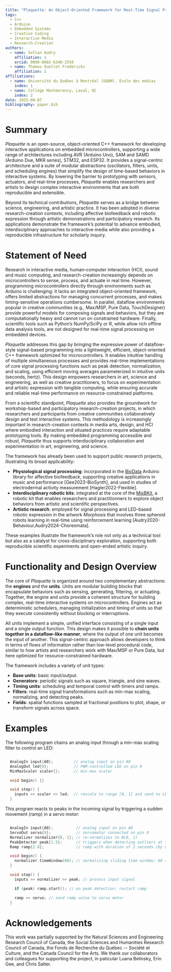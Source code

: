 ```yaml
---
title: "Plaquette: An Object-Oriented Framework for Real-Time Signal Processing on Microcontrollers"
tags:
  - C++
  - Arduino
  - Embedded Systems
  - Creative Coding
  - Interactive Media
  - Research-Creation
authors:
  - name: Sofian Audry
    affiliation: 1
    orcid: 0000-0002-6340-2550
  - name: Thomas Ouellet Fredericks
    affiliation: 2
affiliations:
  - name: Université du Québec à Montréal (UQAM), École des médias
    index: 1
  - name: Collège Montmorency, Laval, QC
    index: 2
date: 2025-09-07
bibliography: paper.bib
---
```


# Summary

*Plaquette* is an open-source, object-oriented C++ framework for developing interactive applications on
embedded microcontrollers, supporting a wide range of architectures including AVR (Arduino Uno), SAM and SAMD
(Arduino Due, MKR series), STM32, and ESP32. It provides a signal-centric architecture and a suite of
modular abstractions (oscillators, filters, units, and scheduling engines) that simplify the design of
time-based behaviors in interactive systems. By lowering the barrier to prototyping with sensors, actuators,
and real-time processes, *Plaquette* enables researchers and artists to design complex interactive environments that are both
reproducible and extensible.

Beyond its technical contributions, *Plaquette* serves as a bridge between science, engineering, and
artistic practice. It has been adopted in diverse research-creation contexts, including affective
biofeedback and robotic expression through artistic demonstrations and participatory research. Its applications demonstrate the
framework’s potential to advance embodied, interdisciplinary approaches to interactive media while
also providing a reproducible infrastructure for scholarly inquiry.

# Statement of Need

Research in interactive media, human–computer interaction (HCI), sound and music computing, and
research-creation increasingly depends on microcontrollers to sense, process, and actuate in real
time. However, programming microcontrollers directly through environments such as Arduino is
challenging: it lacks an integrated object-oriented framework, offers limited abstractions for
managing concurrent processes, and makes timing-sensitive operations cumbersome. In parallel,
dataflow environments popular in creative communities (e.g., Max/MSP, Pure Data, TouchDesigner)
provide powerful models for composing signals and behaviors, but they are computationally heavy and
cannot run on constrained hardware. Finally, scientific tools such as Python’s NumPy/SciPy or R, while
allow rich offline data analysis tools, are not designed for real-time signal processing on embedded devices.

*Plaquette* addresses this gap by bringing the expressive power of dataflow-style signal-based
programming into a lightweight, efficient, object-oriented C++ framework optimized for
microcontrollers. It enables intuitive handling of multiple simultaneous processes and provides
real-time implementations of core signal processing functions such as peak detection, normalization, and
scaling, using efficient moving averages parameterized in intuitive units (seconds, hertz). This
design empowers researchers in art, science and engineering, as well as creative practitioners, to focus on
experimentation and artistic expression with tangible computing, while ensuring accurate and reliable real-time performance on
resource-constrained platforms.

From a scientific standpoint, *Plaquette* also provides the groundwork for workshop-based and
participatory research-creation projects, in which researchers and participants from creative communities
collaboratively design and test interactive systems. This methodology is increasingly important in research-creation
contexts in media arts, design, and HCI where embodied interaction and situated practices
require adaptable prototyping tools. By making embedded programming accessible and robust,
*Plaquette* thus supports interdisciplinary collaboration and experimentation in art, engineering, and science.

The framework has already been used to support public research projects, illustrating its
broad applicability:

- **Physiological signal processing**: incorporated in the [BioData](https://github.com/eringee/BioData) Arduino
  library for affective biofeedback, supporting creative applications in music and performance [Gee2023-BioSynth], and used in
  studies of electrodermal activity measurement [Hagler2022-Flexible].
- **Interdisciplinary robotic kits**: integrated at the core of the [MisBKit](https://misbkit.ensadlab.fr),
  a robotic kit that enables researchers and practitionners to explore object behaviors from artistic and scientific
  perspectives.
- **Artistic research**: employed for signal processing and LED-based robotic expression in the
  artwork *Morphosis* that involves three spheroid robots learning in real-time using reinforcement learning
  [Audry2020-Behaviour,Audry2024-Choreomata].

These examples illustrate the framework’s role not only as a technical tool but also as a catalyst
for cross-disciplinary exploration, supporting both reproducible scientific experiments and
open-ended artistic inquiry.

# Functionality and Design Overview

The core of *Plaquette* is organized around two complementary abstractions: the **engines** and the
**units**. Units are modular building blocks that
encapsulate behaviors such as sensing, generating, filtering, or actuating. Together, the engine and
units provide a coherent structure for building complex, real-time interactive systems on
microcontrollers. Engines act as deterministic schedulers, managing initialization and timing of units
so that they execute consistently without blocking or interruptions.

All units implement a simple, unified interface consisting of a single input and a single output
function. This design makes it possible to **chain units together in a dataflow-like manner**, where
the output of one unit becomes the input of another. This signal-centric approach allows developers
to think in terms of flows of information rather than low-level procedural code, similar to how
artists and researchers work with Max/MSP or Pure Data, but here optimized for resource-constrained
hardware.

The framework includes a variety of unit types:

- **Base units**: basic input/output.
- **Generators**: periodic signals such as square, triangle, and sine waves.
- **Timing units**: scheduling and temporal control with timers and ramps.
- **Filters**: real-time signal transformations such as min-max scaling, normalizing, and detecting peaks.
- **Fields**: spatial functions sampled at fractional positions to plot, shape, or transform signals across space.

# Examples

The following program chains an analog input through a min-max scaling filter to control an LED:

```cpp

  AnalogIn input{A0};         // analog input on pin A0
  AnalogOut led{9};           // PWM-controlled LED on pin 9
  MinMaxScaler scaler{};      // min-max scaler

  void begin() {}

  void step() {
    inputs >> scaler >> led;  // rescale to range [0, 1] and send to LED
  }
```

This program reacts to peaks in the incoming signal by triggering a sudden movement (ramp) in a servo motor:

```cpp

  AnalogIn input{A0};          // analog input on pin A0
  ServoOut servo{9};           // servomotor connected on pin 9
  Normalizer normalizer{0, 1}; // re-normalizes to N(0, 1)
  PeakDetector peak{1.5};      // triggers when detecting outliers at 1.5 stddev
  Ramp ramp{2.0};              // ramp with duration of 2 seconds (by default: ramps from 0 to 1)

  void begin() {
    normalizer.timeWindow(60); // normalizing sliding time window: 60 seconds
  }

  void step() {
    inputs >> normalizer >> peak; // process input signal

    if (peak) ramp.start(); // on peak detection: restart ramp

    ramp >> servo; // send ramp value to servo motor
  }
```


# Acknowledgements

This work was partially supported by the Natural Sciences and Engineering Research Council of Canada, the
Social Sciences and Humanities Research Council of Canada, the Fonds de Recherche du Québec -- Société et Culture,
and the Canada Council for the Arts. We thank our collaborators and colleagues for supporting the project, in
paticular Luana Belinsky, Erin Gee, and Chris Salter.
